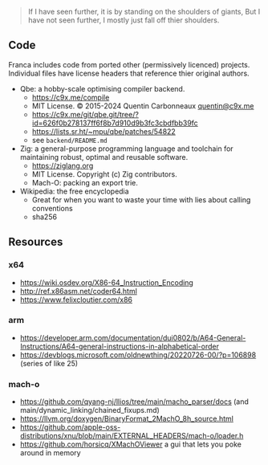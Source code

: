 > If I have seen further, it is by standing on the shoulders of giants,
> But I have not seen further, I mostly just fall off thier shoulders.

## Code

Franca includes code from ported other (permissively licenced) projects.  
Individual files have license headers that reference thier original authors.

- Qbe: a hobby-scale optimising compiler backend.
  - <https://c9x.me/compile>
  - MIT License. © 2015-2024 Quentin Carbonneaux <quentin@c9x.me>
  - <https://c9x.me/git/qbe.git/tree/?id=626f0b278137ff6f8b7d910d9b3fc3cbdfbb39fc>
  - <https://lists.sr.ht/~mpu/qbe/patches/54822>
  - see `backend/README.md`
- Zig: a general-purpose programming language and toolchain for maintaining robust, optimal and reusable software.
  - <https://ziglang.org>
  - MIT License. Copyright (c) Zig contributors.
  - Mach-O: packing an export trie.
- Wikipedia: the free encyclopedia
  - Great for when you want to waste your time with lies about calling conventions
  - sha256

## Resources

### x64

- <https://wiki.osdev.org/X86-64_Instruction_Encoding>
- <http://ref.x86asm.net/coder64.html>
- <https://www.felixcloutier.com/x86>

### arm

- <https://developer.arm.com/documentation/dui0802/b/A64-General-Instructions/A64-general-instructions-in-alphabetical-order>
- <https://devblogs.microsoft.com/oldnewthing/20220726-00/?p=106898> (series of like 25)

### mach-o

- <https://github.com/qyang-nj/llios/tree/main/macho_parser/docs> (and main/dynamic_linking/chained_fixups.md)
- <https://llvm.org/doxygen/BinaryFormat_2MachO_8h_source.html>
- <https://github.com/apple-oss-distributions/xnu/blob/main/EXTERNAL_HEADERS/mach-o/loader.h>
- <https://github.com/horsicq/XMachOViewer> a gui that lets you poke around in memory
